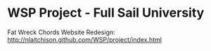 # WSP Project - Full Sail University
Fat Wreck Chords Website Redesign: 
http://nlaitchison.github.com/WSP/project/index.html
